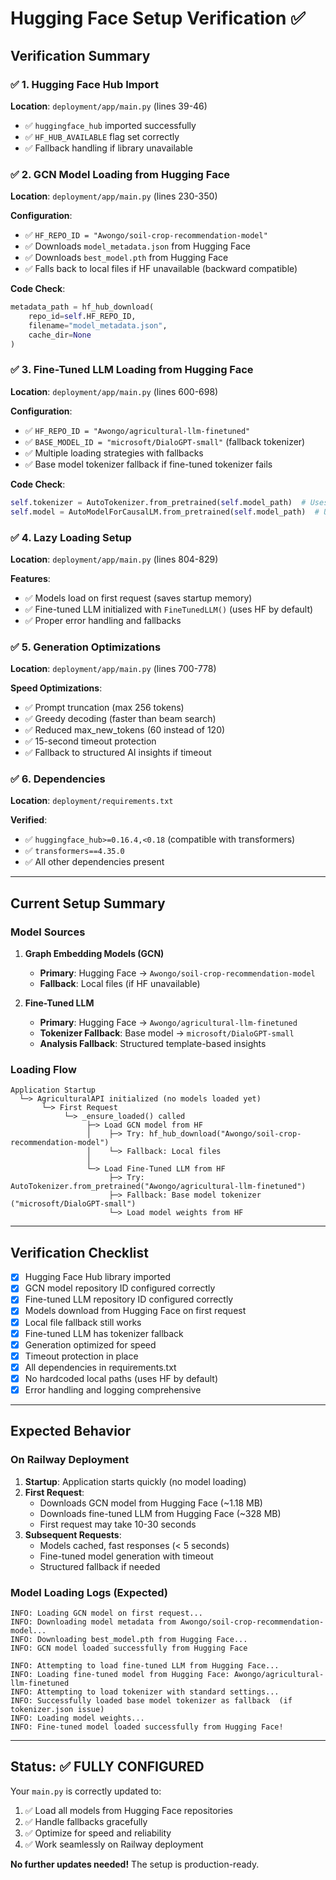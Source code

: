 # Hugging Face Setup Verification ✅

## Verification Summary

### ✅ 1. Hugging Face Hub Import
**Location**: `deployment/app/main.py` (lines 39-46)
- ✅ `huggingface_hub` imported successfully
- ✅ `HF_HUB_AVAILABLE` flag set correctly
- ✅ Fallback handling if library unavailable

### ✅ 2. GCN Model Loading from Hugging Face
**Location**: `deployment/app/main.py` (lines 230-350)

**Configuration**:
- ✅ `HF_REPO_ID = "Awongo/soil-crop-recommendation-model"`
- ✅ Downloads `model_metadata.json` from Hugging Face
- ✅ Downloads `best_model.pth` from Hugging Face
- ✅ Falls back to local files if HF unavailable (backward compatible)

**Code Check**:
```python
metadata_path = hf_hub_download(
    repo_id=self.HF_REPO_ID,
    filename="model_metadata.json",
    cache_dir=None
)
```

### ✅ 3. Fine-Tuned LLM Loading from Hugging Face
**Location**: `deployment/app/main.py` (lines 600-698)

**Configuration**:
- ✅ `HF_REPO_ID = "Awongo/agricultural-llm-finetuned"`
- ✅ `BASE_MODEL_ID = "microsoft/DialoGPT-small"` (fallback tokenizer)
- ✅ Multiple loading strategies with fallbacks
- ✅ Base model tokenizer fallback if fine-tuned tokenizer fails

**Code Check**:
```python
self.tokenizer = AutoTokenizer.from_pretrained(self.model_path)  # Uses HF repo
self.model = AutoModelForCausalLM.from_pretrained(self.model_path)  # Uses HF repo
```

### ✅ 4. Lazy Loading Setup
**Location**: `deployment/app/main.py` (lines 804-829)

**Features**:
- ✅ Models load on first request (saves startup memory)
- ✅ Fine-tuned LLM initialized with `FineTunedLLM()` (uses HF by default)
- ✅ Proper error handling and fallbacks

### ✅ 5. Generation Optimizations
**Location**: `deployment/app/main.py` (lines 700-778)

**Speed Optimizations**:
- ✅ Prompt truncation (max 256 tokens)
- ✅ Greedy decoding (faster than beam search)
- ✅ Reduced max_new_tokens (60 instead of 120)
- ✅ 15-second timeout protection
- ✅ Fallback to structured AI insights if timeout

### ✅ 6. Dependencies
**Location**: `deployment/requirements.txt`

**Verified**:
- ✅ `huggingface_hub>=0.16.4,<0.18` (compatible with transformers)
- ✅ `transformers==4.35.0`
- ✅ All other dependencies present

---

## Current Setup Summary

### Model Sources

1. **Graph Embedding Models (GCN)**
   - **Primary**: Hugging Face → `Awongo/soil-crop-recommendation-model`
   - **Fallback**: Local files (if HF unavailable)

2. **Fine-Tuned LLM**
   - **Primary**: Hugging Face → `Awongo/agricultural-llm-finetuned`
   - **Tokenizer Fallback**: Base model → `microsoft/DialoGPT-small`
   - **Analysis Fallback**: Structured template-based insights

### Loading Flow

```
Application Startup
  └─> AgriculturalAPI initialized (no models loaded yet)
       └─> First Request
            └─> _ensure_loaded() called
                 ├─> Load GCN model from HF
                 │    ├─> Try: hf_hub_download("Awongo/soil-crop-recommendation-model")
                 │    └─> Fallback: Local files
                 │
                 └─> Load Fine-Tuned LLM from HF
                      ├─> Try: AutoTokenizer.from_pretrained("Awongo/agricultural-llm-finetuned")
                      ├─> Fallback: Base model tokenizer ("microsoft/DialoGPT-small")
                      └─> Load model weights from HF
```

---

## Verification Checklist

- [x] Hugging Face Hub library imported
- [x] GCN model repository ID configured correctly
- [x] Fine-tuned LLM repository ID configured correctly
- [x] Models download from Hugging Face on first request
- [x] Local file fallback still works
- [x] Fine-tuned LLM has tokenizer fallback
- [x] Generation optimized for speed
- [x] Timeout protection in place
- [x] All dependencies in requirements.txt
- [x] No hardcoded local paths (uses HF by default)
- [x] Error handling and logging comprehensive

---

## Expected Behavior

### On Railway Deployment

1. **Startup**: Application starts quickly (no model loading)
2. **First Request**: 
   - Downloads GCN model from Hugging Face (~1.18 MB)
   - Downloads fine-tuned LLM from Hugging Face (~328 MB)
   - First request may take 10-30 seconds
3. **Subsequent Requests**: 
   - Models cached, fast responses (< 5 seconds)
   - Fine-tuned model generation with timeout
   - Structured fallback if needed

### Model Loading Logs (Expected)

```
INFO: Loading GCN model on first request...
INFO: Downloading model metadata from Awongo/soil-crop-recommendation-model...
INFO: Downloading best_model.pth from Hugging Face...
INFO: GCN model loaded successfully from Hugging Face

INFO: Attempting to load fine-tuned LLM from Hugging Face...
INFO: Loading fine-tuned model from Hugging Face: Awongo/agricultural-llm-finetuned
INFO: Attempting to load tokenizer with standard settings...
INFO: Successfully loaded base model tokenizer as fallback  (if tokenizer.json issue)
INFO: Loading model weights...
INFO: Fine-tuned model loaded successfully from Hugging Face!
```

---

## Status: ✅ **FULLY CONFIGURED**

Your `main.py` is correctly updated to:
1. ✅ Load all models from Hugging Face repositories
2. ✅ Handle fallbacks gracefully
3. ✅ Optimize for speed and reliability
4. ✅ Work seamlessly on Railway deployment

**No further updates needed!** The setup is production-ready.

